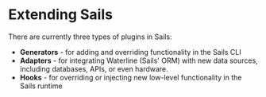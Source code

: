# Extending Sails

There are currently three types of plugins in Sails:

+ **Generators** - for adding and overriding functionality in the Sails CLI
+ **Adapters** - for integrating Waterline (Sails' ORM) with new data sources, including databases, APIs, or even hardware.
+ **Hooks** - for overriding or injecting new low-level functionality in the Sails runtime


<docmeta name="uniqueID" value="extendingsails78468">
<docmeta name="displayName" value="Extending Sails">
